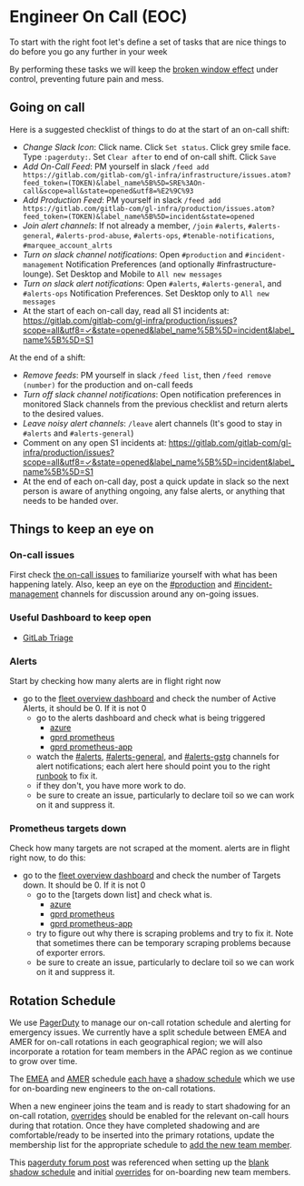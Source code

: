 # Engineer On Call (EOC)

To start with the right foot let's define a set of tasks that are nice things to do before you go
any further in your week

By performing these tasks we will keep the [broken window
effect](https://en.wikipedia.org/wiki/Broken_windows_theory) under control, preventing future pain
and mess.

## Going on call

Here is a suggested checklist of things to do at the start of an on-call shift:

- *Change Slack Icon*: Click name. Click `Set status`. Click grey smile face. Type `:pagerduty:`. Set `Clear after` to end of on-call shift. Click `Save`
- *Add On-Call Feed*: PM yourself in slack `/feed add https://gitlab.com/gitlab-com/gl-infra/infrastructure/issues.atom?feed_token=(TOKEN)&label_name%5B%5D=SRE%3AOn-call&scope=all&state=opened&utf8=%E2%9C%93`
- *Add Production Feed*: PM yourself in slack `/feed add https://gitlab.com/gitlab-com/gl-infra/production/issues.atom?feed_token=(TOKEN)&label_name%5B%5D=incident&state=opened`
- *Join alert channels*: If not already a member, `/join` `#alerts`, `#alerts-general`, `#alerts-prod-abuse`, `#alerts-ops`, `#tenable-notifications`, `#marquee_account_alrts`
- *Turn on slack channel notifications*: Open `#production` and `#incident-management` Notification Preferences (and optionally #infrastructure-lounge). Set Desktop and Mobile to `All new messages`
- *Turn on slack alert notifications*: Open `#alerts`, `#alerts-general`, and `#alerts-ops` Notification Preferences. Set Desktop only to `All new messages`
- At the start of each on-call day, read all S1 incidents at: https://gitlab.com/gitlab-com/gl-infra/production/issues?scope=all&utf8=✓&state=opened&label_name%5B%5D=incident&label_name%5B%5D=S1

At the end of a shift:

- *Remove feeds*: PM yourself in slack `/feed list`, then `/feed remove (number)` for the production and on-call feeds
- *Turn off slack channel notifications*: Open notification preferences in monitored Slack channels from the previous checklist and return alerts to the desired values.
- *Leave noisy alert channels*: `/leave` alert channels (It's good to stay in `#alerts` and `#alerts-general`)
- Comment on any open S1 incidents at: https://gitlab.com/gitlab-com/gl-infra/production/issues?scope=all&utf8=✓&state=opened&label_name%5B%5D=incident&label_name%5B%5D=S1
- At the end of each on-call day, post a quick update in slack so the next person is aware of anything ongoing, any false alerts, or anything that needs to be handed over.

## Things to keep an eye on

### On-call issues

First check [the on-call issues][on-call-issues] to familiarize yourself with what has been
happening lately. Also, keep an eye on the [#production][slack-production] and
[#incident-management][slack-incident-management] channels for discussion around any on-going
issues.

### Useful Dashboard to keep open

- [GitLab Triage](https://dashboards.gitlab.net/d/RZmbBr7mk/gitlab-triage?orgId=1&refresh=30s)

### Alerts

Start by checking how many alerts are in flight right now

-   go to the [fleet overview dashboard](https://dashboards.gitlab.net/dashboard/db/fleet-overview) and check the number of Active Alerts, it should be 0. If it is not 0
    -   go to the alerts dashboard and check what is being triggered
        -   [azure][prometheus-azure]
        -   [gprd prometheus][prometheus-gprd]
        -   [gprd prometheus-app][prometheus-app-gprd]
    -   watch the [#alerts][slack-alerts], [#alerts-general][slack-alerts-general], and [#alerts-gstg][slack-alerts-gstg] channels for alert notifications; each alert here should point you to the right [runbook][runbook-repo] to fix it.
    -   if they don't, you have more work to do.
    -   be sure to create an issue, particularly to declare toil so we can work on it and suppress it.

### Prometheus targets down

Check how many targets are not scraped at the moment. alerts are in flight right now, to do this:

-   go to the [fleet overview dashboard](https://dashboards.gitlab.net/dashboard/db/fleet-overview) and check the number of Targets down. It should be 0. If it is not 0
    -   go to the [targets down list] and check what is.
        -   [azure][prometheus-azure-targets-down]
        -   [gprd prometheus][prometheus-gprd-targets-down]
        -   [gprd prometheus-app][prometheus-app-gprd-targets-down]
    -   try to figure out why there is scraping problems and try to fix it. Note that sometimes there can be temporary scraping problems because of exporter errors.
    -   be sure to create an issue, particularly to declare toil so we can work on it and suppress it.

## Rotation Schedule

We use [PagerDuty](https://gitlab.pagerduty.com) to manage our on-call rotation schedule and
alerting for emergency issues. We currently have a split schedule between EMEA and AMER for on-call
rotations in each geographical region; we will also incorporate a rotation for team members in the
APAC region as we continue to grow over time.

The [EMEA][pagerduty-emea] and [AMER][pagerduty-amer] schedule [each have][pagerduty-emea-shadow] a
[shadow schedule][pagerduty-amer-shadow] which we use for on-boarding new engineers to the on-call
rotations.

When a new engineer joins the team and is ready to start shadowing for an on-call rotation,
[overrides][pagerduty-overrides] should be enabled for the relevant on-call hours during that
rotation. Once they have completed shadowing and are comfortable/ready to be inserted into the
primary rotations, update the membership list for the appropriate schedule to [add the new team
member][pagerduty-add-user].

This [pagerduty forum post][pagerduty-shadow-schedule] was referenced when setting up the [blank
shadow schedule][pagerduty-blank-schedule] and initial [overrides][pagerduty-overrides] for
on-boarding new team members.


[on-call-issues]:                   https://gitlab.com/gitlab-com/infrastructure/issues?scope=all&utf8=%E2%9C%93&state=all&label_name[]=oncall

[pagerduty-add-user]:               https://support.pagerduty.com/docs/editing-schedules#section-adding-users
[pagerduty-amer]:                   https://gitlab.pagerduty.com/schedules#PKN8L5Q
[pagerduty-amer-shadow]:            https://gitlab.pagerduty.com/schedules#P0HRY7O
[pagerduty-blank-schedule]:         https://community.pagerduty.com/t/creating-a-blank-schedule/212
[pagerduty-emea]:                   https://gitlab.pagerduty.com/schedules#PWDTHYI
[pagerduty-emea-shadow]:            https://gitlab.pagerduty.com/schedules#PSWRHSH
[pagerduty-overrides]:              https://support.pagerduty.com/docs/editing-schedules#section-create-and-delete-overrides
[pagerduty-shadow-schedule]:        https://community.pagerduty.com/t/creating-a-shadow-schedule-to-onboard-new-employees/214

[prometheus-azure]:                 https://prometheus.gitlab.com/alerts
[prometheus-azure-targets-down]:    https://prometheus.gitlab.com/consoles/up.html
[prometheus-gprd]:                  https://prometheus.gprd.gitlab.net/alerts
[prometheus-gprd-targets-down]:     https://prometheus.gprd.gitlab.net/consoles/up.html
[prometheus-app-gprd]:              https://prometheus-app.gprdgitlab.net/alerts
[prometheus-app-gprd-targets-down]: https://prometheus-app.gprd.gitlab.net/consoles/up.html

[runbook-repo]:                     https://gitlab.com/gitlab-com/runbooks

[slack-alerts]:                     https://gitlab.slack.com/channels/alerts
[slack-alerts-general]:             https://gitlab.slack.com/channels/alerts-general
[slack-alerts-gstg]:                https://gitlab.slack.com/channels/alerts-gstg
[slack-incident-management]:        https://gitlab.slack.com/channels/incident-management
[slack-production]:                 https://gitlab.slack.com/channels/production
